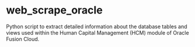 # web_scrape_oracle
Python script to extract detailed information about the database tables and views used within the Human Capital Management (HCM) module of Oracle Fusion Cloud.
